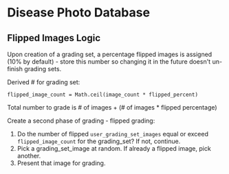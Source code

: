 # Disease Photo Database

## Flipped Images Logic

Upon creation of a grading set, a percentage flipped images is assigned (10% by default) - store this number so changing it in the future doesn't un-finish grading sets.

Derived # for grading set: 

```
flipped_image_count = Math.ceil(image_count * flipped_percent) 
```

Total number to grade is # of images + (# of images * flipped percentage)

Create a second phase of grading - flipped grading:

1. Do the number of flipped `user_grading_set_images` equal or exceed `flipped_image_count` for the grading_set?  If not, continue.
2. Pick a grading_set_image at random.  If already a flipped image, pick another.
3. Present that image for grading.


